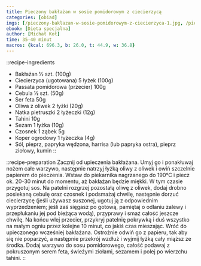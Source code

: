```yaml
---
title: Pieczony bakłażan w sosie pomidorowym z ciecierzycą
categories: [obiad]
imgs: [/pieczony-baklazan-w-sosie-pomidorowym-z-ciecierzyca-1.jpg, /pieczony-baklazan-w-sosie-pomidorowym-z-ciecierzyca-2.jpg]
ebook: [Dieta specjalna]
author: [Michał Kot]
time: 35-40 minut
macros: {kcal: 696.3, b: 26.0, t: 44.9, w: 36.8}
---
```


::recipe-ingredients
- Bakłażan ½ szt. (100g)
- Ciecierzyca (ugotowana) 5 łyżek (100g)
- Passata pomidorowa (przecier) 100g
- Cebula ½ szt. (50g)
- Ser feta 50g
- Oliwa z oliwek 2 łyżki (20g)
- Natka pietruszki 2 łyżeczki (12g)
- Tahini 10g
- Sezam 1 łyżka (10g)
- Czosnek 1 ząbek 5g
- Koper ogrodowy 1 łyżeczka (4g)
- Sól, pieprz, papryka wędzona, harrisa (lub papryka ostra), pieprz ziołowy, kumin
::

::recipe-preparation
Zacznij od upieczenia bakłażana. Umyj go i ponakłuwaj nożem całe warzywo, następnie natrzyj łyżką oliwy z oliwek i owiń szczelnie papierem do pieczenia. Wstaw do piekarnika nagrzanego do 190°C i piecz ok. 20-30 minut do momentu, aż bakłażan będzie miękki. W tym czasie przygotuj sos. Na patelni rozgrzej pozostałą oliwę z oliwek, dodaj drobno posiekaną cebulę oraz czosnek i podsmażaj chwilę, następnie dorzuć ciecierzycę (jeśli używasz suszonej, ugotuj ją z odpowiednim wyprzedzeniem; jeśli zaś sięgasz po gotową, pamiętaj o odlaniu zalewy i przepłukaniu jej pod bieżąca wodą), przyprawy i smaż całość jeszcze chwilę. Na końcu wlej przecier, przykryj patelnię pokrywką i duś wszystko na małym ogniu przez kolejne 10 minut, co jakiś czas mieszając. Wróć do upieczonego wcześniej bakłażana. Ostrożnie odwiń go z papieru, tak aby się nie poparzyć, a następnie przekrój wzdłuż i wyjmij łyżką cały miąższ ze środka. Dodaj warzywo do sosu pomidorowego, całość podawaj z pokruszonym serem feta, świeżymi ziołami, sezamem i polej po wierzchu tahini.
::